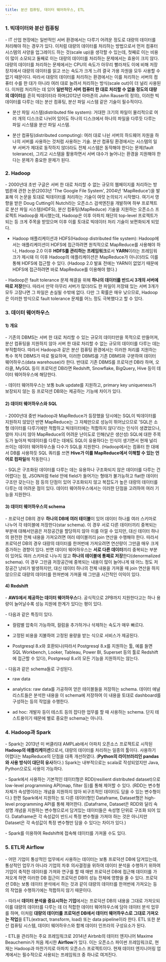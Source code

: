 ```yaml
---
title: 분산 컴퓨팅, 데이터 웨어하우스, ETL
---
```



### 1. 빅데이터와 분산 컴퓨팅

\- IT 산업 현장에는 일반적인 서버 환경에서는 다루기 어려운 정도로 대량의 데이터를 처리해야 하는 경우가 있다. 이처럼 대량의 데이터를 처리하는 방법으로서 먼저 컴퓨터 시스템의 사양을 업그레이드 하는 것(scale up)을 생각할 수 있는데, 첫째로 이는 비용이 많이 소모되고 둘째로 이는 대량의 데이터를 처리하는 문제에서는 효용이 크지 않다. 대량의 데이터를 처리하는 문제에서는 CPU의 속도가 아무리 빨라져도 이에 비해 저장장치에서 대량의 데이터를 읽고 쓰는 속도가 크게 느려 결국 가용 자원을 모두 사용할 수 없기 때문이다. 따라서 대량의 데이터를 처리하는 환경에서는 이를 처리하는 서버의 컴퓨터 수를 한 대가 아니라 여러 대로 늘려서 처리하는 방식(scale out)이 더 널리 사용된다. 이처럼 처리하는 데 있어 **일반적인 서버 컴퓨터 한 대로 처리할 수 없을 정도의 대량의 데이터**를 흔히 빅데이터라 하며(2012년 아마존의 John Rauser의 정의), 이러한 빅데이터를 다루는 데는 분산 컴퓨팅, 분산 파일 시스템 같은 기술이 필수적이다.

- 분산 파일 시스템(distributed file system): 거대한 크기의 파일이 물리적으로 여러 개의 디스크로 나뉘어 있어도 하나의 디스크에서 하나의 파일을 다루듯 다루는 파일 시스템을 분산 파일 시스템.

- 분산 컴퓨팅(distributed computing): 여러 대로 나뉜 서버의 하드웨어 자원을 하나의 서버를 사용하는 것처럼 사용하는 기술. 분산 컴퓨팅 환경에서는 시스템의 일부 서버가 제대로 동작하지 않더라도 전체 시스템은 동작해야 한다는 문제(fault tolerance), 그리고 시스템을 활용하면서 서버 대수가 늘어나는 환경을 지원해야 한다는 문제가 중요한 문제가 된다.


### 2. Hadoop

\- 2000년대 초반 구글은 서버 한 대로 처리할 수 없는 규모의 웹페이지를 처리하는 방법론에 관한 논문(2003년 'The Google File System', 2004년 'MapReduce')을 발표해 이 논문을 토대로 빅데이터를 처리하는 기술이 여럿 논의되기 시작했다. 여기서 영향을 받은 Doug Cutting이 Nutch라는 오픈소스 검색엔진을 개발하며 하부 프로젝트로 분산 파일 시스템(HDFS), 분산 컴퓨팅(MapReduce) 기술을 지원하는 오픈소스 프로젝트 Hadoop을 제시했는데, Hadoop은 이후 아파치 재단의 top-level 프로젝트가 되는 등 크게 주목을 받았으며 이후 이를 토대로 빅데이터 처리 기술이 보편화되게 되었다.

- Hadoop 애플리케이션과 HDFS(Hadoop distributed file system): Hadoop에서는 애플리케이션이 HDFS에 접근하려면 원칙적으로 MapReduce를 사용해야 하나, Hadoop 2.0 이후 **HDFS를 관리하는 프레임워크**로서 **YARN**이라는 프레임워크가 제시돼 이 이후 Hadoop의 애플리케이션은 MapReduce가 아니더라도 이를 통해 HDFS에 접근할 수 있다. (Hadoop 2.0 발표 전에는 YARN이 없었기 때문에 HDFS에 접근하려면 바로 MapReduce를 이용해야 했다.)

\- Hadoop은 fault tolerance 문제 해결을 위해 **하나의 데이터를 반드시 3개의 서버에 따로 저장**한다. 따라서 만약 아무리 서버가 많더라도 한 파일이 저장돼 있는 서버 3개가 모두 고장나면 그 파일은 손실될 수밖에 없다. 다만 그 확률은 매우 낮으므로, Hadoop은 이러한 방식으로 fault tolerance 문제를 어느 정도 극복했다고 할 수 있다.



### 3. 데이터 웨어하우스

#### 1) 개요

\- 기존의 DBMS는 서버 한 대로 처리할 수 있는 규모의 데이터만을 목적으로 만들어져, 분산 컴퓨팅을 지원하지 않아 서버 한 대로 처리할 수 없는 규모의 데이터를 다루는 데는 부적합하다. 따라서 Hadoop과 같은 분산 컴퓨팅 환경에서는 이러한 처리를 지원하는 특수 목적 DBMS가 따로 필요하며, 이러한 DBMS를 기존 DBMS와 구분하여 데이터 웨어하우스(data warehouse)라 한다. 반대로 기존 DBMS를 프로덕션 DB라 하며, 오라클, MySQL 등이 프로덕션 DB라면 Redshift, Snowflake, BigQuery, Hive 등이 데이터 웨어하우스에 해당한다. 

\- 데이터 웨어하우스는 보통 bulk update를 지원하고, primary key uniqueness가 보장되지 않는 등 프로덕션 DB와는 제공하는 기능에 차이가 있다.

#### 2) 데이터 웨어하우스와 SQL

\- 2000년대 중반 Hadoop과 MapReduce가 등장했을 당시에는 SQL이 빅데이터를 지원하지 않았던 반면 MapReduce는 그 자체만으로 성능이 뛰어났으므로 'SQL은 소형 데이터를 다루기에만 적합하고 빅데이터에는 적합하지 않다'라는 인식이 생겼었으나, 얼마 지나지 않아  MapReduce의 어려운 난이도로 인해(낮은 생산성) SQL에 대한 주목도가 높아져 빅데이터를 다루는 데에도 SQL이 유용하다는 인식이 생기면서 현재 널리 쓰이는 데이터 웨어하우스들 다수가 SQL을 지원한다. (Hadoop에서는 컴퓨터 한 대에서 DB를 사용하듯 SQL 쿼리를 쓰면 **Hive가 이를 MapReduce에서 이해할 수 있는 언어로 컴파일**해 작동한다.)

\- SQL은 구조화된 데이터를 다루는 데는 유용하나 구조화되지 않은 데이터를 다루는 건 어렵다는 점, JSON처럼 field 안에 field가 들어가는 형태가 불가능하고 flat한 데이터 구조만 갖는다는 점 등의 단점이 있어 구조화되지 않고 복잡도가 높은 대량의 데이터를 다루는 데 어려운 점이 있다. 데이터 웨어하우스에서는 이러한 단점을 고려하여 여러 기능을 지원한다.


#### 3) 데이터 웨어하우스의 schema

\- 프로덕션 DB의 경우 **하나의 DB에 여러 테이블**이 있어 데이터 하나를 여러 스키마로 나누어 각 테이블에 저장한다(star schema). 이 경우 서로 다른 데이터끼리 중복되는 부분에 대해서만큼은 저장공간을 할당하지 않아 이를 아낄 수 있지만, 대신 데이터 하나의 완전한 전체 내용을 가져오려면 여러 테이블끼리 join 연산을 수행해야 한다. 따라서 프로덕션 DB의 경우 대량의 데이터를 한꺼번에 가져오려면 연산량이 그만큼 매우 크게 증가하는 경향이 있다. 반면 데이터 웨어하우스는 **서로 다른 데이터**끼리 중복되는 부분이 있어도 여러 스키마로 나누지 않고 **하나의 테이블에 통째로 저장**한다(denormalized schema). 이 경우 그만큼 저장공간에 중복되는 내용이 많이 늘어나게 돼 어느 정도 저장공간 낭비가 발생하지만, 대신 데이터 하나의 전체 내용을 가져올 때 join 연산을 하지 않으므로 대량의 데이터를 한꺼번에 가져올 때 그만큼 시간적인 이익이 있다.


#### 4) Redshift

\- **AWS에서 제공하는 데이터 웨어하우스**다. 공식적으로 2PB까지 지원한다고는 하나 용량이 늘어날수록 성능 지원에 한계가 있다는 평이 있다. 

\- 다음과 같은 특징이 있다.

- 컬럼별 압축이 가능하여, 컬럼을 추가하거나 삭제하는 속도가 매우 빠르다.

- 고정된 비용을 지불하여 고정된 용량을 받는 식으로 서비스가 제공된다.

- Postgresql 8.x와 호환되나(따라서 Postgresql 8.x를 지원하는 툴, 예를 들면 SQL Workbench, Looker, Tableau, Power BI, Superset 등의 툴로 Redshift에 접근할 수 있다), Postgresql 8.x의 모든 기능을 지원하지는 않는다. 

\- 다음과 같은 schema들로 구성된다.

- raw data

- analytics: raw data를 가공하여 얻은 테이블들을 저장하는 schema. 데이터 애널리스트들은 분석한 내용을 이 schema에 저장하여 이 내용을 토대로 dashboard를 구성하는 등의 작업을 수행한다.

- ad hoc: 개발자 등이 테스트 등의 잡다한 업무를 할 때 사용하는 schema. 단지 테스트용이기 때문에 별로 중요한 schema는 아니다.




### 4. Hadoop과 Spark

\- Spark는 2013년 미 버클리대 AMPLab에서 아파치 오픈소스 프로젝트로 시작된 **Hadoop의 애플리케이션**으로서, 대량의 데이터를 처리하는 일종의 툴이다. 사용하기 어렵다는 MapReduce의 단점을 대폭 개선하였다. (**Python의 라이브러리인 pandas와 사용 방식이 대단히 유사**하다.) Spark는 내부적으로는 scala로 작성되었지만 Java, Python으로도 사용이 가능하다.

\- Spark에서 사용하는 기본적인 데이터형은 RDD(resilient distributed dataset)으로 low-level programming API(map, filter 등)를 통해 제어할 수 있다. (RDD는 변수형 자체가 속성명이라는 개념을 지원하지 않아 비구조적인 데이터도 담을 수 있는 변수형이다.) 한편 Spark에서 지원하는 또 다른 데이터형인 Dataframe, Dataset형은 high-level programming API를 통해 제어한다. (Dataframe, Dataset은 RDD와 달리 속성명 개념을 지원하는 변수형으로서 담겨있는 데이터들은 속성명 단위로 구조화 되어 있다. Dataframe은 각 속성값이 반드시 특정 변수형을 가져야 하는 것은 아니지만 Dataset은 각 속성값이 특정 변수형만 담을 수 있다는 차이가 있다.)

\- Spark를 이용하여 Redshift에 접속해 데이터를 가져올 수도 있다.



### 5. ETL와 Airflow

\- 어떤 기업이 통상적인 업무에서 사용하는 데이터는 보통 프로덕션 DB에 담겨있는데, 통상적인 업무가 아니라 기업의 차후 의사결정을 위하여 데이터 분석을 수행하기 위하여 기업이 축적한 데이터를 가져와 연구를 할 때 매번 프로덕션 DB에 접근해 데이터를 가져오게 하면 이러한 DB 접근이 프로덕션 DB의 성능 전체에 영향을 줄 수 있다. 프로덕션 DB는 보통 데이터 분석에서 하는 것과 같이 대량의 데이터를 한꺼번에 가져오는 등의 작업을 수행하기에는 적합하지 않기 때문이다. 

\- 따라서 **데이터 분석을 중요시하는 기업**에서는 프로덕션 DB의 내용을 그대로 가져오되 이를 대량의 데이터를 다루는 데 더 적합한 데이터 웨어하우스에 담아 데이터 분석 업무를 하며, 이처럼 **대량의 데이터를 프로덕션 DB에서 데이터 웨어하우스로 그대로 가져오는 작업**을 ETL(extract, transform, load) 또는 data pipeline이라 한다. ETL 또한 분산 컴퓨팅 시스템, 데이터 웨어하우스와 함께 데이터 인프라의 구성요소가 된다.

\- ETL을 관리하는 주요 프레임워크로 2014년 Airbnb의 데이터 엔지니어 Maxime Beauchemin가 처음 제시한 **Airflow**가 있다. 이는 오픈소스 파이썬 프레임워크로, 현재는 Hadoop과 마찬가지로 아파치 오픈소스 프로젝트이다. 현재 데이터 엔지니어링 업계에서는 필수적으로 사용되는 프레임워크 중 하나로 여겨진다.


